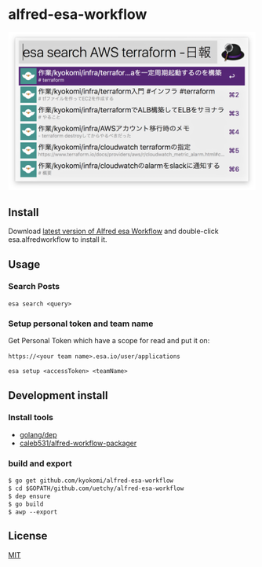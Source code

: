 alfred-esa-workflow
======================

![DEMO image](screenshot/alfred-esa-workflow.png)

## Install
Download [latest version of Alfred esa Workflow](releases/latest) and double-click esa.alfredworkflow to install it.

## Usage
### Search Posts

```
esa search <query>
```

### Setup personal token and team name
Get Personal Token which have a scope for read and put it on:

`https://<your team name>.esa.io/user/applications`

```shell
esa setup <accessToken> <teamName>
```

## Development install

### Install tools
- [golang/dep](https://github.com/golang/dep)
- [caleb531/alfred-workflow-packager](https://github.com/caleb531/alfred-workflow-packager)


### build and export
```shell
$ go get github.com/kyokomi/alfred-esa-workflow
$ cd $GOPATH/github.com/uetchy/alfred-esa-workflow
$ dep ensure
$ go build
$ awp --export
```

## License
[MIT](LICENSE.md)
